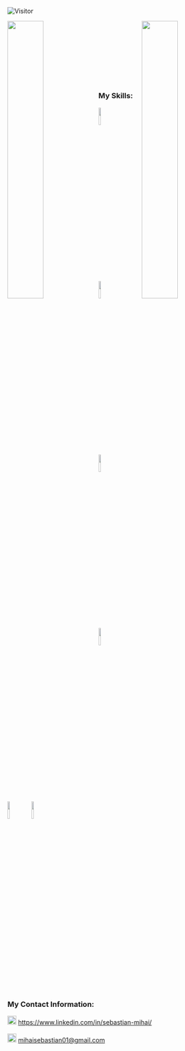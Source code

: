 ![Visitor](https://visitor-badge.laobi.icu/badge?page_id=sebastianmihai01.DeepLogistics)

<p>
 <img width="40%" height="40%" align = "left" src= "https://github-readme-stats.vercel.app/api?username=sebastianmihai01&&show_icons=true&title_color=ffffff&icon_color=bb2acf&text_color=daf7dc&bg_color=151515"> 

 <img  width="40%" height="40%" align = "right" src ="https://github-readme-stats.vercel.app/api/top-langs/?username=sebastianmihai01&layout=compact">
</p>
<br><br><br><br><br><br><br>

#
### My Skills:  
<div>
 <code><img width="10%" src="https://www.vectorlogo.zone/util/preview.html?image=/logos/nodejs/nodejs-horizontal.svg"></code>
 <code><img width="10%" src="https://www.vectorlogo.zone/util/preview.html?image=/logos/tensorflow/tensorflow-ar21.svg"></code>
 <code><img width="10%" src="https://www.vectorlogo.zone/util/preview.html?image=/logos/reactjs/reactjs-ar21.svg"></code>
 <code><img width="10%" src="https://www.vectorlogo.zone/util/preview.html?image=/logos/mongodb/mongodb-ar21.svg"></code>
 <code><img width="10%" src="https://www.vectorlogo.zone/util/preview.html?image=/logos/expressjs/expressjs-ar21.svg"></code>
 <code><img width="10%" src="https://www.vectorlogo.zone/util/preview.html?image=/logos/cucumberio/cucumberio-ar21.svg"></code>
</div>
 
<br>
 
#
### My Contact Information:

<img alt="Sebastian Mihai - LinkedIn" width="20px" src="https://cdn.jsdelivr.net/npm/simple-icons@v3/icons/linkedin.svg" />  https://www.linkedin.com/in/sebastian-mihai/  
<br>
<img alt="Sebastian Mihai - Gmail" width="20px" src="https://cdn.pixabay.com/photo/2019/10/19/17/24/gmail-4561841_960_720.png" />  mihaisebastian01@gmail.com
